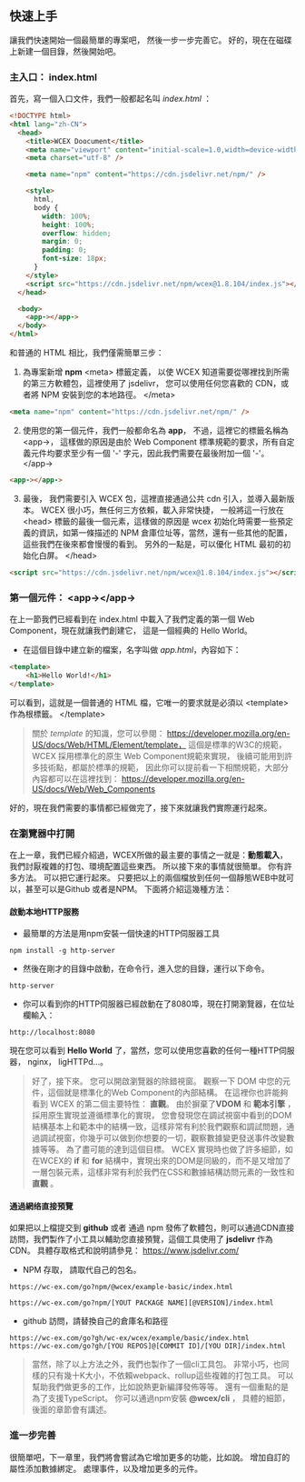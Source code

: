<!--DESC: {"icon":"sports_score"} -->

## 快速上手

讓我們快速開始一個最簡單的專案吧， 然後一步一步完善它。 好的，現在在磁碟上新建一個目錄，然後開始吧。

### 主入口： index.html

首先，寫一個入口文件，我們一般都起名叫 _index.html_ ：

```html
<!DOCTYPE html>
<html lang="zh-CN">
  <head>
    <title>WCEX Doocument</title>
    <meta name="viewport" content="initial-scale=1.0,width=device-width" />
    <meta charset="utf-8" />

    <meta name="npm" content="https://cdn.jsdelivr.net/npm/" />

    <style>
      html,
      body {
        width: 100%;
        height: 100%;
        overflow: hidden;
        margin: 0;
        padding: 0;
        font-size: 18px;
      }
    </style>
    <script src="https://cdn.jsdelivr.net/npm/wcex@1.8.104/index.js"></script>
  </head>

  <body>
    <app-></app->
  </body>
</html>
```

和普通的 HTML 相比，我們僅需簡單三步：

1. 為專案新增 **npm** \<meta\> 標籤定義， 以使 WCEX 知道需要從哪裡找到所需的第三方軟體包，這裡使用了 jsdelivr， 您可以使用任何您喜歡的 CDN，或者將 NPM 安裝到您的本地路徑。 </meta\>

```html
<meta name="npm" content="https://cdn.jsdelivr.net/npm/" />
```

2. 使用您的第一個元件，我們一般都命名為 **app**， 不過，這裡它的標籤名稱為 \<app-\>， 這樣做的原因是由於 Web Component 標準規範的要求，所有自定義元件均要求至少有一個 '-' 字元，因此我們需要在最後附加一個 '-'。 </app-\>

```html
<app-></app->
```

3. 最後， 我們需要引入 WCEX 包，這裡直接通過公共 cdn 引入，並導入最新版本。 WCEX 很小巧，無任何三方依賴，載入非常快捷， 一般將這一行放在 \<head\> 標籤的最後一個元素，這樣做的原因是 wcex 初始化時需要一些預定義的資訊，如第一條描述的 NPM 倉庫位址等，當然，還有一些其他的配置，這些我們在後來都會慢慢的看到。 另外的一點是，可以優化 HTML 最初的初始化白屏。 </head\>

```html
<script src="https://cdn.jsdelivr.net/npm/wcex@1.8.104/index.js"></script>
```

### 第一個元件： **\<app-\>**</app-\>

在上一節我們已經看到在 index.html 中載入了我們定義的第一個 Web Component，現在就讓我們創建它， 這是一個經典的 Hello World。

- 在這個目錄中建立新的檔案，名字叫做 _app.html_，內容如下：

```html
<template>
    <h1>Hello World!</h1>
</template>

```
可以看到，這就是一個普通的 HTML 檔，它唯一的要求就是必須以 \<template\> 作為根標籤。 </template\>

> 關於 _template_ 的知識，您可以參閱： https://developer.mozilla.org/en-US/docs/Web/HTML/Element/template， 這個是標準的W3C的規範，WCEX 採用標準化的原生 Web Component規範來實現， 後續可能用到許多技術點，都屬於標準的規範， 因此你可以提前看一下相關規範，大部分內容都可以在這裡找到： https://developer.mozilla.org/en-US/docs/Web/Web_Components

好的，現在我們需要的事情都已經做完了，接下來就讓我們實際運行起來。

### 在瀏覽器中打開
在上一章，我們已經介紹過，WCEX所做的最主要的事情之一就是：**動態載入**， 我們討厭複雜的打包、環境配置這些東西。 所以接下來的事情就很簡單。 你有許多方法。 可以把它運行起來。 只要把以上的兩個檔放到任何一個靜態WEB中就可以，甚至可以是Github 或者是NPM。 下面將介紹這幾種方法：

#### 啟動本地HTTP服務
- 最簡單的方法是用npm安裝一個快速的HTTP伺服器工具
```shell
npm install -g http-server
```
- 然後在剛才的目錄中啟動，在命令行，進入您的目錄，運行以下命令。
```shell
http-server
```
- 你可以看到你的HTTP伺服器已經啟動在了8080埠，現在打開瀏覽器，在位址欄輸入：
```
http://localhost:8080
```
現在您可以看到 **Hello World** 了，當然，您可以使用您喜歡的任何一種HTTP伺服器， nginx， ligHTTPd...。

> 好了，接下來。 您可以開啟瀏覽器的除錯視窗。 觀察一下 DOM 中您的元件，這個就是標準化的Web Component的內部結構。 在這裡你也許能夠看到 WCEX 的第二個主要特性： **直觀**。 由於摒棄了**VDOM** 和 **範本引擎** ，採用原生實現並遵循標準化的實現， 您會發現您在調試視窗中看到的DOM結構基本上和範本中的結構一致，這樣非常有利於我們觀察和調試問題，通過調試視窗，你幾乎可以做到你想要的一切，觀察數據變更發送事件改變數據等等。 為了盡可能的達到這個目標。 WCEX 實現時也做了許多細節，如在WCEX的 **if** 和 **for** 結構中，實現出來的DOM是同級的，而不是又增加了一層包裝元素，這樣非常有利於我們在CSS和數據結構訪問元素的一致性和 **直觀** 。

#### 通過網络直接預覽
如果把以上檔提交到 **github** 或者 通過 npm 發佈了軟體包，則可以通過CDN直接訪問，我們製作了小工具以輔助您直接預覽，這個工具使用了 **jsdelivr** 作為CDN。
具體存取格式和說明請參見： https://www.jsdelivr.com/

- NPM 存取， 請取代自己的包名。
```
https://wc-ex.com/go?npm/@wcex/example-basic/index.html

https://wc-ex.com/go?npm/[YOUT PACKAGE NAME][@VERSION]/index.html

```
- github 訪問，請替換自己的倉庫名和路徑

```
https://wc-ex.com/go?gh/wc-ex/wcex/example/basic/index.html
https://wc-ex.com/go?gh/[YOU REPOS]@[COMMIT ID]/[YOU DIR]/index.html
```

> 當然，除了以上方法之外，我們也製作了一個cli工具包。 非常小巧，也同樣的只有幾十K大小，不依賴webpack、rollup這些複雜的打包工具。 可以幫助我們做更多的工作，比如說熱更新編譯發佈等等。 還有一個重點的是為了支援TypeScript。 你可以通過npm安裝 **@wcex/cli** ， 具體的細節，後面的章節會有講述。

### 進一步完善
很簡單吧，下一章里，我們將會嘗試為它增加更多的功能，比如說。 增加自訂的屬性添加數據綁定。 處理事件，以及增加更多的元件。

